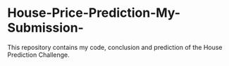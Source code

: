 # House-Price-Prediction-My-Submission-
This repository contains my code, conclusion and prediction of the House Prediction Challenge.
